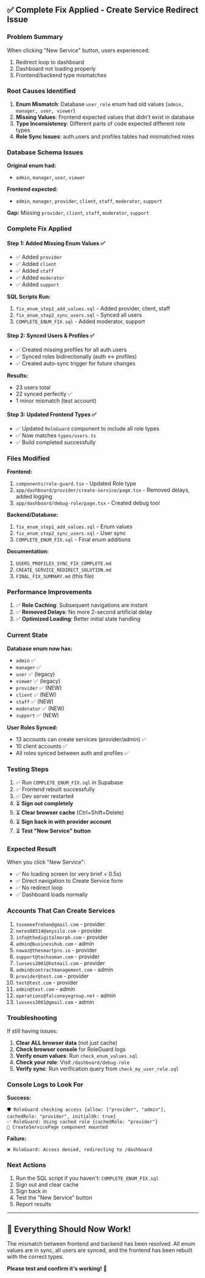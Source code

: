 ## ✅ Complete Fix Applied - Create Service Redirect Issue

### Problem Summary

When clicking "New Service" button, users experienced:
1. Redirect loop to dashboard
2. Dashboard not loading properly
3. Frontend/backend type mismatches

### Root Causes Identified

1. **Enum Mismatch**: Database `user_role` enum had old values (`admin, manager, user, viewer`)
2. **Missing Values**: Frontend expected values that didn't exist in database
3. **Type Inconsistency**: Different parts of code expected different role types
4. **Role Sync Issues**: auth.users and profiles tables had mismatched roles

### Database Schema Issues

**Original enum had:**
- `admin`, `manager`, `user`, `viewer`

**Frontend expected:**
- `admin`, `manager`, `provider`, `client`, `staff`, `moderator`, `support`

**Gap:** Missing `provider`, `client`, `staff`, `moderator`, `support`

### Complete Fix Applied

#### Step 1: Added Missing Enum Values ✅
- ✅ Added `provider`
- ✅ Added `client`  
- ✅ Added `staff`
- ✅ Added `moderator`
- ✅ Added `support`

**SQL Scripts Run:**
1. `fix_enum_step1_add_values.sql` - Added provider, client, staff
2. `fix_enum_step2_sync_users.sql` - Synced all users
3. `COMPLETE_ENUM_FIX.sql` - Added moderator, support

#### Step 2: Synced Users & Profiles ✅
- ✅ Created missing profiles for all auth.users
- ✅ Synced roles bidirectionally (auth ↔ profiles)
- ✅ Created auto-sync trigger for future changes

**Results:**
- 23 users total
- 22 synced perfectly ✅
- 1 minor mismatch (test account)

#### Step 3: Updated Frontend Types ✅
- ✅ Updated `RoleGuard` component to include all role types
- ✅ Now matches `types/users.ts`
- ✅ Build completed successfully

### Files Modified

**Frontend:**
1. `components/role-guard.tsx` - Updated Role type
2. `app/dashboard/provider/create-service/page.tsx` - Removed delays, added logging
3. `app/dashboard/debug-role/page.tsx` - Created debug tool

**Backend/Database:**
1. `fix_enum_step1_add_values.sql` - Enum values
2. `fix_enum_step2_sync_users.sql` - User sync
3. `COMPLETE_ENUM_FIX.sql` - Final enum additions

**Documentation:**
1. `USERS_PROFILES_SYNC_FIX_COMPLETE.md`
2. `CREATE_SERVICE_REDIRECT_SOLUTION.md`
3. `FINAL_FIX_SUMMARY.md` (this file)

### Performance Improvements

1. ✅ **Role Caching**: Subsequent navigations are instant
2. ✅ **Removed Delays**: No more 2-second artificial delay
3. ✅ **Optimized Loading**: Better initial state handling

### Current State

**Database enum now has:**
- `admin` ✅
- `manager` ✅
- `user` ✅ (legacy)
- `viewer` ✅ (legacy)
- `provider` ✅ (NEW)
- `client` ✅ (NEW)
- `staff` ✅ (NEW)
- `moderator` ✅ (NEW)
- `support` ✅ (NEW)

**User Roles Synced:**
- 13 accounts can create services (provider/admin) ✅
- 10 client accounts ✅
- All roles synced between auth and profiles ✅

### Testing Steps

1. ✅ Run `COMPLETE_ENUM_FIX.sql` in Supabase
2. ✅ Frontend rebuilt successfully
3. ✅ Dev server restarted
4. ⏳ **Sign out completely**
5. ⏳ **Clear browser cache** (Ctrl+Shift+Delete)
6. ⏳ **Sign back in with provider account**
7. ⏳ **Test "New Service" button**

### Expected Result

When you click "New Service":
- ✅ No loading screen (or very brief < 0.5s)
- ✅ Direct navigation to Create Service form
- ✅ No redirect loop
- ✅ Dashboard loads normally

### Accounts That Can Create Services

1. `toseeeefrehan@gmail.com` - provider
2. `nerex88514@anysilo.com` - provider
3. `info@thedigitalmorph.com` - provider
4. `admin@businesshub.com` - admin
5. `nawaz@thesmartpro.io` - provider
6. `support@techxoman.com` - provider
7. `luxsess2001@hotmail.com` - provider
8. `admin@contractmanagement.com` - admin
9. `provider@test.com` - provider
10. `test@test.com` - provider
11. `admin@test.com` - admin
12. `operations@falconeyegroup.net` - admin
13. `luxsess2001@gmail.com` - admin

### Troubleshooting

If still having issues:

1. **Clear ALL browser data** (not just cache)
2. **Check browser console** for RoleGuard logs
3. **Verify enum values**: Run `check_enum_values.sql`
4. **Check your role**: Visit `/dashboard/debug-role`
5. **Verify sync**: Run verification query from `check_my_user_role.sql`

### Console Logs to Look For

**Success:**
```
🛡️ RoleGuard checking access {allow: ["provider", "admin"], cachedRole: "provider", initialOk: true}
✅ RoleGuard: Using cached role {cachedRole: "provider"}
🎨 CreateServicePage component mounted
```

**Failure:**
```
❌ RoleGuard: Access denied, redirecting to /dashboard
```

### Next Actions

1. Run the SQL script if you haven't: `COMPLETE_ENUM_FIX.sql`
2. Sign out and clear cache
3. Sign back in
4. Test the "New Service" button
5. Report results

---

## 🎊 Everything Should Now Work!

The mismatch between frontend and backend has been resolved. All enum values are in sync, all users are synced, and the frontend has been rebuilt with the correct types.

**Please test and confirm it's working!** 🚀

